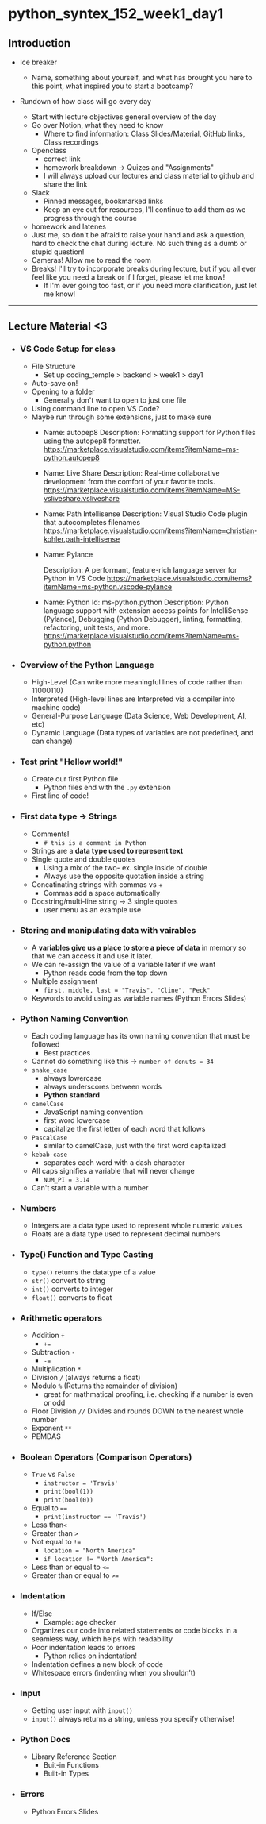 # python_syntex_152_week1_day1

## Introduction

- Ice breaker
    - Name, something about yourself, and what has brought you here to this point, what inspired you to start a bootcamp?

- Rundown of how class will go every day
    - Start with lecture objectives general overview of the day
    - Go over Notion, what they need to know
        - Where to find information: Class Slides/Material, GitHub links, Class recordings
    - Openclass
        - correct link
        - homework breakdown -> Quizes and "Assignments"
        - I will always upload our lectures and class material to github and share the link
    - Slack
        - Pinned messages, bookmarked links
        - Keep an eye out for resources, I'll continue to add them as we progress through the course
    - homework and latenes
    - Just me, so don't be afraid to raise your hand and ask a question, hard to check the chat during lecture. No such thing as a dumb or stupid question!
    - Cameras! Allow me to read the room
    - Breaks! I'll try to incorporate breaks during lecture, but if you all ever feel like you need a break or if I forget, please let me know!
        - If I'm ever going too fast, or if you need more clarification, just let me know!
---

## Lecture Material <3

- ### VS Code Setup for class
    - File Structure
        - Set up coding_temple > backend > week1 > day1
    - Auto-save on!
    - Opening to a folder
        - Generally don't want to open to just one file
    - Using command line to open VS Code?
    - Maybe run through some extensions, just to make sure
        - Name: autopep8
            Description: Formatting support for Python files using the autopep8 formatter.
            https://marketplace.visualstudio.com/items?itemName=ms-python.autopep8
        - Name: Live Share
            Description: Real-time collaborative development from the comfort of your favorite tools.
            https://marketplace.visualstudio.com/items?itemName=MS-vsliveshare.vsliveshare
        - Name: Path Intellisense
            Description: Visual Studio Code plugin that autocompletes filenames
            https://marketplace.visualstudio.com/items?itemName=christian-kohler.path-intellisense
        - Name: Pylance

            Description: A performant, feature-rich language server for Python in VS Code
            https://marketplace.visualstudio.com/items?itemName=ms-python.vscode-pylance
        - Name: Python
            Id: ms-python.python
            Description: Python language support with extension access points for IntelliSense (Pylance), Debugging (Python Debugger), linting, formatting, refactoring, unit tests, and more.
            https://marketplace.visualstudio.com/items?itemName=ms-python.python

- ### Overview of the Python Language
    - High-Level (Can write more meaningful lines of code rather than 11000110)
    - Interpreted (High-level lines are Interpreted via a compiler into machine code)
    - General-Purpose Language (Data Science, Web Development, AI, etc)
    - Dynamic Language (Data types of variables are not predefined, and can change)


- ### Test print "Hellow world!"
    - Create our first Python file
        - Python files end with the `.py` extension
    - First line of code! 

- ### First data type -> Strings
    - Comments! 
        - `# this is a comment in Python`
    - Strings are a **data type used to represent text**
    - Single quote and double quotes
        - Using a mix of the two- ex. single inside of double
        - Always use the opposite quotation inside a string
    - Concatinating strings with commas vs +
        - Commas add a space automatically
    - Docstring/multi-line string -> 3 single quotes
        - user menu as an example use   

- ### Storing and manipulating data with vairables
    - A **variables give us a place to store a piece of data** in memory so that we can access it and use it later.
    - We can re-assign the value of a variable later if we want
        - Python reads code from the top down
    - Multiple assignment
        - `first, middle, last = "Travis", "Cline", "Peck"`
    - Keywords to avoid using as variable names (Python Errors Slides)
    
- ### Python Naming Convention
    - Each coding language has its own naming convention that must be followed
        - Best practices
    - Cannot do something like this -> `number of donuts = 34`
    - `snake_case`
        - always lowercase
        - always underscores between words
        - **Python standard**
    - `camelCase`
        - JavaScript naming convention
        - first word lowercase
        - capitalize the first letter of each word that follows
    - `PascalCase`
        - similar to camelCase, just with the first word capitalized
    - `kebab-case`
        - separates each word with a dash character
    - All caps signifies a variable that will never change
        - `NUM_PI = 3.14`
    - Can't start a variable with a number

- ### Numbers
    - Integers are a data type used to represent whole numeric values
    - Floats are a data type used to represent decimal numbers

- ### Type() Function and Type Casting
    - `type()` returns the datatype of a value
    -  `str()` convert to string
    - `int()` converts to integer
    - `float()` converts to float

<!-- >### In-Class Activity
>
>Have students
> ```python
>this = 'that'
>``` -->


- ### Arithmetic operators
    - Addition `+`
        - `+=`
    - Subtraction `-`
        - `-=`
    - Multiplication `*`
    - Division `/` (always returns a float)
    - Modulo `%` (Returns the remainder of division)
        - great for mathmatical proofing, i.e. checking if a number is even or odd
    - Floor Division `//` Divides and rounds DOWN to the nearest whole number
    - Exponent `**`
    - PEMDAS

- ### Boolean Operators (Comparison Operators)
    - `True` vs `False`
        - `instructor = 'Travis'`
        - `print(bool(1))`
        - `print(bool(0))`
    - Equal to `==`
        - `print(instructor == 'Travis')`
    - Less than`<`
    - Greater than `>`
    - Not equal to `!=`
        - `location = "North America"`
        - `if location != "North America":`
    - Less than or equal to `<=`
    - Greater than or equal to `>=`

- ### Indentation
    - If/Else
        - Example: age checker
    - Organizes our code into related statements or code blocks in a seamless way, which helps with readability
    - Poor indentation leads to errors
        - Python relies on indentation!
    - Indentation defines a new block of code
    - Whitespace errors (indenting when you shouldn’t)

- ### Input
    - Getting user input with `input()`
    - `input()` always returns a string, unless you specify otherwise!

- ### Python Docs
    - Library Reference Section
        - Buit-in Functions
        - Built-in Types

- ### Errors
    - Python Errors Slides